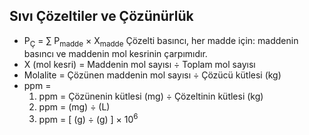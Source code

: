 ## Sıvı Çözeltiler ve Çözünürlük

- P<sub>Ç</sub> = ∑ P<sub>madde</sub> × X<sub>madde</sub>
	Çözelti basıncı, her madde için: maddenin basıncı ve maddenin mol kesrinin çarpımıdır.
- X (mol kesri) = Maddenin mol sayısı ÷ Toplam mol sayısı
- Molalite = Çözünen maddenin mol sayısı ÷ Çözücü kütlesi (kg)
- ppm = 
	1. ppm = Çözünenin kütlesi (mg) ÷ Çözeltinin kütlesi (kg) 
	2. ppm = (mg) ÷ (L)
	3. ppm = [ (g) ÷ (g) ] × 10<sup>6</sup>